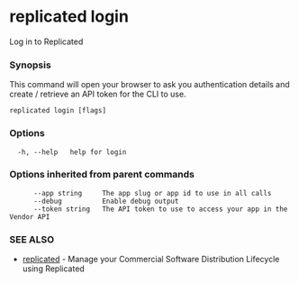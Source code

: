 # replicated login

Log in to Replicated

### Synopsis

This command will open your browser to ask you authentication details and create / retrieve an API token for the CLI to use.

```
replicated login [flags]
```

### Options

```
  -h, --help   help for login
```

### Options inherited from parent commands

```
      --app string     The app slug or app id to use in all calls
      --debug          Enable debug output
      --token string   The API token to use to access your app in the Vendor API
```

### SEE ALSO

* [replicated](replicated)	 - Manage your Commercial Software Distribution Lifecycle using Replicated